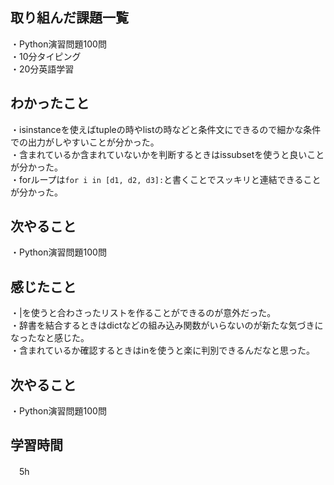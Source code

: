 ## 取り組んだ課題一覧
・Python演習問題100問
<br>・10分タイピング
<br>・20分英語学習

## わかったこと
・isinstanceを使えばtupleの時やlistの時などと条件文にできるので細かな条件での出力がしやすいことが分かった。
<br>・含まれているか含まれていないかを判断するときはissubsetを使うと良いことが分かった。
<br>・forループは``for i in [d1, d2, d3]:``と書くことでスッキリと連結できることが分かった。
## 次やること
・Python演習問題100問

## 感じたこと
・|を使うと合わさったリストを作ることができるのが意外だった。
<br>・辞書を結合するときはdictなどの組み込み関数がいらないのが新たな気づきになったなと感じた。
<br>・含まれているか確認するときはinを使うと楽に判別できるんだなと思った。

## 次やること
・Python演習問題100問

## 学習時間
　5h
